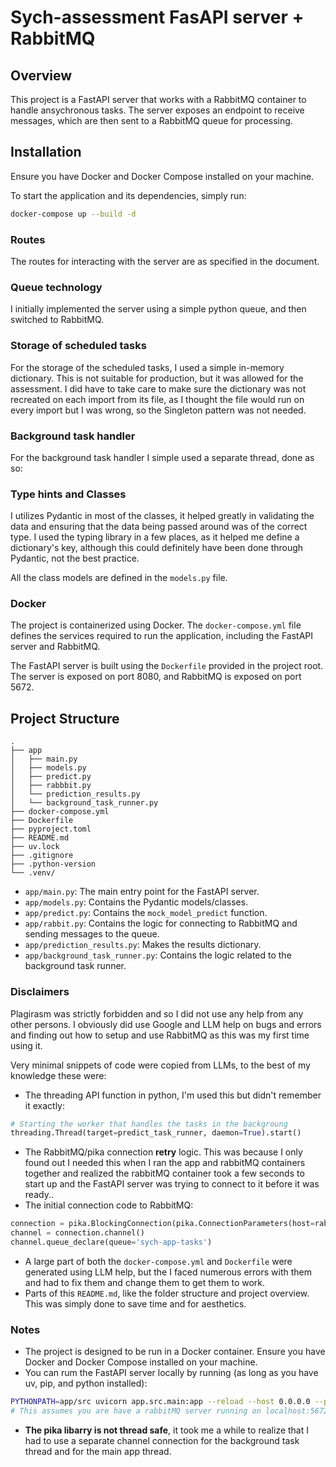 # Sych-assessment FasAPI server + RabbitMQ

## Overview
This project is a FastAPI server that works with a RabbitMQ container to handle ansychronous tasks. The server exposes an endpoint to receive messages, which are then sent to a RabbitMQ queue for processing.

## Installation
Ensure you have Docker and Docker Compose installed on your machine.

To start the application and its dependencies, simply run:

```bash
docker-compose up --build -d
```
### Routes
The routes for interacting with the server are as specified in the document.

### Queue technology
I initially implemented the server using a simple python queue, and then switched to RabbitMQ.


### Storage of scheduled tasks
For the storage of the scheduled tasks, I used a simple in-memory dictionary. This is not suitable for production, but it was allowed for the assessment. I did have to take care to make sure the dictionary was not recreated on each import from its file, as I thought the file would run on every import but I was wrong, so the Singleton pattern was not needed.

### Background task handler 
For the background task handler I simple used a separate thread, done as so:

### Type hints and Classes
I utilizes Pydantic in most of the classes, it helped greatly in validating the data and ensuring that the data being passed around was of the correct type. I used the typing library in a few places, as it helped me define a dictionary's key, although this could definitely have been done through Pydantic, not the best practice.

All the class models are defined in the `models.py` file.

### Docker
The project is containerized using Docker. The `docker-compose.yml` file defines the services required to run the application, including the FastAPI server and RabbitMQ.

The FastAPI server is built using the `Dockerfile` provided in the project root. The server is exposed on port 8080, and RabbitMQ is exposed on port 5672.

## Project Structure
```plaintext
.
├── app
│   ├── main.py 
│   ├── models.py
│   ├── predict.py
│   ├── rabbbit.py
│   └── prediction_results.py
│   └── background_task_runner.py
├── docker-compose.yml
├── Dockerfile
├── pyproject.toml
├── README.md
├── uv.lock
├── .gitignore
├── .python-version
└── .venv/

```
- `app/main.py`: The main entry point for the FastAPI server.
- `app/models.py`: Contains the Pydantic models/classes.
- `app/predict.py`: Contains the `mock_model_predict` function.
- `app/rabbit.py`: Contains the logic for connecting to RabbitMQ and sending messages to the queue.
- `app/prediction_results.py`: Makes the results dictionary.
- `app/background_task_runner.py`: Contains the logic related to the background task runner.

### Disclaimers
Plagirasm was strictly forbidden and so I did not use any help from any other persons. I obviously did use Google and LLM help on bugs and errors and finding out how to setup and use RabbitMQ as this was my first time using it.

Very minimal snippets of code were copied from LLMs, to the best of my knowledge these were:
-  The threading API function in python, I'm used this but didn't remember it exactly:
```python
# Starting the worker that handles the tasks in the backgroung
threading.Thread(target=predict_task_runner, daemon=True).start()
```
- The RabbitMQ/pika connection **retry** logic. This was because I only found out I needed this when I ran the app and rabbitMQ containers together and realized the rabbitMQ container took a few seconds to start up and the FastAPI server was trying to connect to it before it was ready..
- The initial connection code to RabbitMQ: 
```python
connection = pika.BlockingConnection(pika.ConnectionParameters(host=rabbitmq_host))
channel = connection.channel()
channel.queue_declare(queue='sych-app-tasks')
```
- A large part of both the `docker-compose.yml` and `Dockerfile` were generated using LLM help, but the I faced numerous errors with them and had to fix them and change them to get them to work.
- Parts of this `README.md`, like the folder structure and project overview. This was simply done to save time and for aesthetics.

### Notes
- The project is designed to be run in a Docker container. Ensure you have Docker and Docker Compose installed on your machine.
- You can rum the FastAPI server locally by running (as long as you have uv, pip, and python installed):
```bash
PYTHONPATH=app/src uvicorn app.src.main:app --reload --host 0.0.0.0 --port 8080
# This assumes you are have a rabbitMQ server running on localhost:5672
```
- **The pika libarry is not thread safe**, it took me a while to realize that I had to use a separate channel connection for the background task thread and for the main app thread. 
